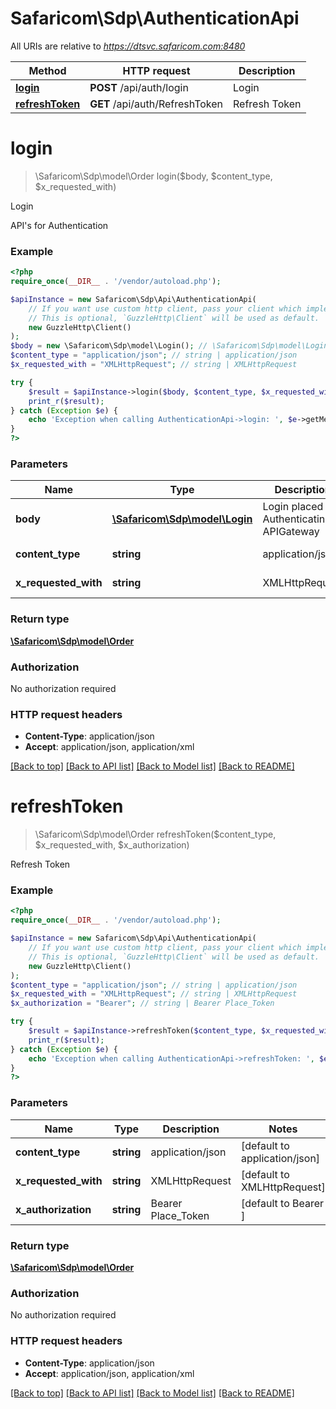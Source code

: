 # Safaricom\Sdp\AuthenticationApi

All URIs are relative to *https://dtsvc.safaricom.com:8480*

Method | HTTP request | Description
------------- | ------------- | -------------
[**login**](AuthenticationApi.md#login) | **POST** /api/auth/login | Login
[**refreshToken**](AuthenticationApi.md#refreshToken) | **GET** /api/auth/RefreshToken | Refresh Token


# **login**
> \Safaricom\Sdp\model\Order login($body, $content_type, $x_requested_with)

Login

API's for Authentication

### Example
```php
<?php
require_once(__DIR__ . '/vendor/autoload.php');

$apiInstance = new Safaricom\Sdp\Api\AuthenticationApi(
    // If you want use custom http client, pass your client which implements `GuzzleHttp\ClientInterface`.
    // This is optional, `GuzzleHttp\Client` will be used as default.
    new GuzzleHttp\Client()
);
$body = new \Safaricom\Sdp\model\Login(); // \Safaricom\Sdp\model\Login | Login placed for Authenticating in APIGateway
$content_type = "application/json"; // string | application/json
$x_requested_with = "XMLHttpRequest"; // string | XMLHttpRequest

try {
    $result = $apiInstance->login($body, $content_type, $x_requested_with);
    print_r($result);
} catch (Exception $e) {
    echo 'Exception when calling AuthenticationApi->login: ', $e->getMessage(), PHP_EOL;
}
?>
```

### Parameters

Name | Type | Description  | Notes
------------- | ------------- | ------------- | -------------
 **body** | [**\Safaricom\Sdp\model\Login**](../Model/Login.md)| Login placed for Authenticating in APIGateway |
 **content_type** | **string**| application/json | [default to application/json]
 **x_requested_with** | **string**| XMLHttpRequest | [default to XMLHttpRequest]

### Return type

[**\Safaricom\Sdp\model\Order**](../Model/Order.md)

### Authorization

No authorization required

### HTTP request headers

 - **Content-Type**: application/json
 - **Accept**: application/json, application/xml

[[Back to top]](#) [[Back to API list]](../../README.md#documentation-for-api-endpoints) [[Back to Model list]](../../README.md#documentation-for-models) [[Back to README]](../../README.md)

# **refreshToken**
> \Safaricom\Sdp\model\Order refreshToken($content_type, $x_requested_with, $x_authorization)

Refresh Token



### Example
```php
<?php
require_once(__DIR__ . '/vendor/autoload.php');

$apiInstance = new Safaricom\Sdp\Api\AuthenticationApi(
    // If you want use custom http client, pass your client which implements `GuzzleHttp\ClientInterface`.
    // This is optional, `GuzzleHttp\Client` will be used as default.
    new GuzzleHttp\Client()
);
$content_type = "application/json"; // string | application/json
$x_requested_with = "XMLHttpRequest"; // string | XMLHttpRequest
$x_authorization = "Bearer"; // string | Bearer Place_Token

try {
    $result = $apiInstance->refreshToken($content_type, $x_requested_with, $x_authorization);
    print_r($result);
} catch (Exception $e) {
    echo 'Exception when calling AuthenticationApi->refreshToken: ', $e->getMessage(), PHP_EOL;
}
?>
```

### Parameters

Name | Type | Description  | Notes
------------- | ------------- | ------------- | -------------
 **content_type** | **string**| application/json | [default to application/json]
 **x_requested_with** | **string**| XMLHttpRequest | [default to XMLHttpRequest]
 **x_authorization** | **string**| Bearer Place_Token | [default to Bearer ]

### Return type

[**\Safaricom\Sdp\model\Order**](../Model/Order.md)

### Authorization

No authorization required

### HTTP request headers

 - **Content-Type**: application/json
 - **Accept**: application/json, application/xml

[[Back to top]](#) [[Back to API list]](../../README.md#documentation-for-api-endpoints) [[Back to Model list]](../../README.md#documentation-for-models) [[Back to README]](../../README.md)


